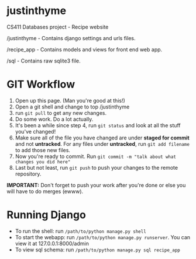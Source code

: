 justinthyme
===========

CS411 Databases project - Recipe website

/justinthyme - Contains django settings and urls files.

/recipe_app - Contains models and views for front end web app.

/sql - Contains raw sqlite3 file.

GIT Workflow
=============

1. Open up this page. (Man you're good at this!)
2. Open a git shell and change to top /justinthyme
3. run `git pull` to get any new changes.
4. Do some work. Do a lot actually.
5. It's been a while since step 4, run `git status` and look at all the stuff you've changed!
6. Make sure all of the file you have changed are under **staged for commit** and not **untracked**. For any files under **untracked**, run `git add filename` to add those new files.
7. Now you're ready to commit. Run `git commit -m "talk about what changes you did here"`
8. Last but not least, run `git push` to push your changes to the remote repository.

**IMPORTANT:** Don't forget to push your work after you're done or else you will have to do merges (ewww).

Running Django
=================

* To run the shell: run `/path/to/python manage.py shell` 
* To start the webapp: run `/path/to/python manage.py runserver`. You can view it at 127.0.0.1:8000/admin
* To view sql schema: run `/path/to/python manage.py sql recipe_app` 
